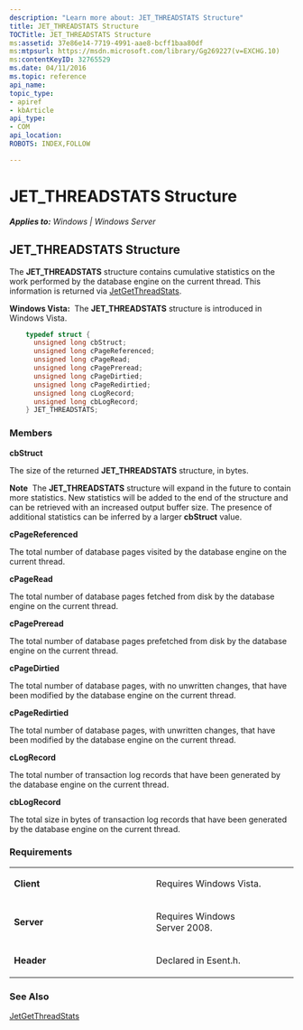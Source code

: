 ```yaml
---
description: "Learn more about: JET_THREADSTATS Structure"
title: JET_THREADSTATS Structure
TOCTitle: JET_THREADSTATS Structure
ms:assetid: 37e86e14-7719-4991-aae8-bcff1baa80df
ms:mtpsurl: https://msdn.microsoft.com/library/Gg269227(v=EXCHG.10)
ms:contentKeyID: 32765529
ms.date: 04/11/2016
ms.topic: reference
api_name: 
topic_type: 
- apiref
- kbArticle
api_type: 
- COM
api_location: 
ROBOTS: INDEX,FOLLOW

---
```


# JET_THREADSTATS Structure


_**Applies to:** Windows | Windows Server_

## JET_THREADSTATS Structure

The **JET_THREADSTATS** structure contains cumulative statistics on the work performed by the database engine on the current thread. This information is returned via [JetGetThreadStats](./jetgetthreadstats-function.md).

**Windows Vista:**  The **JET_THREADSTATS** structure is introduced in Windows Vista.

```cpp
    typedef struct {
      unsigned long cbStruct;
      unsigned long cPageReferenced;
      unsigned long cPageRead;
      unsigned long cPagePreread;
      unsigned long cPageDirtied;
      unsigned long cPageRedirtied;
      unsigned long cLogRecord;
      unsigned long cbLogRecord;
    } JET_THREADSTATS;
```

### Members

**cbStruct**

The size of the returned **JET_THREADSTATS** structure, in bytes.

**Note**  The **JET_THREADSTATS** structure will expand in the future to contain more statistics. New statistics will be added to the end of the structure and can be retrieved with an increased output buffer size. The presence of additional statistics can be inferred by a larger **cbStruct** value.

**cPageReferenced**

The total number of database pages visited by the database engine on the current thread.

**cPageRead**

The total number of database pages fetched from disk by the database engine on the current thread.

**cPagePreread**

The total number of database pages prefetched from disk by the database engine on the current thread.

**cPageDirtied**

The total number of database pages, with no unwritten changes, that have been modified by the database engine on the current thread.

**cPageRedirtied**

The total number of database pages, with unwritten changes, that have been modified by the database engine on the current thread.

**cLogRecord**

The total number of transaction log records that have been generated by the database engine on the current thread.

**cbLogRecord**

The total size in bytes of transaction log records that have been generated by the database engine on the current thread.

### Requirements

<table>
<colgroup>
<col style="width: 50%" />
<col style="width: 50%" />
</colgroup>
<tbody>
<tr class="odd">
<td><p><strong>Client</strong></p></td>
<td><p>Requires Windows Vista.</p></td>
</tr>
<tr class="even">
<td><p><strong>Server</strong></p></td>
<td><p>Requires Windows Server 2008.</p></td>
</tr>
<tr class="odd">
<td><p><strong>Header</strong></p></td>
<td><p>Declared in Esent.h.</p></td>
</tr>
</tbody>
</table>


### See Also

[JetGetThreadStats](./jetgetthreadstats-function.md)
